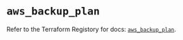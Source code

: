 # `aws_backup_plan`

Refer to the Terraform Registory for docs: [`aws_backup_plan`](https://registry.terraform.io/providers/hashicorp/aws/5.16.1/docs/resources/backup_plan).
